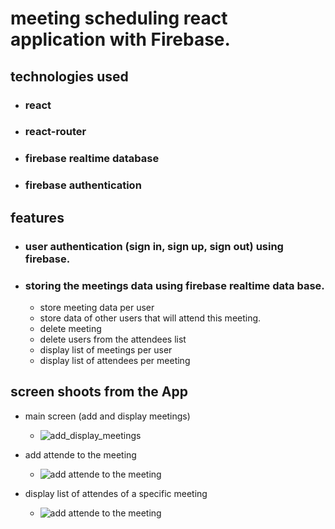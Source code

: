 # meeting scheduling react application with Firebase.
## technologies used
* ### react
* ### react-router 
* ### firebase realtime database
* ### firebase authentication


## features
* ### user authentication (sign in, sign up, sign out) using firebase.
* ### storing the meetings data using firebase realtime data base.
     * store meeting data per user
     * store data of other users that will attend this meeting.
     * delete meeting
     * delete users from the attendees list
     * display list of meetings per user
     * display list of attendees per meeting

## screen shoots from the App
* main screen (add and display meetings)
    * ![add_display_meetings](https://github.com/Ahmed-Araby/React-SPA/blob/master/add_meeting.png)

* add attende to the meeting
    * ![add attende to the meeting](https://github.com/Ahmed-Araby/React-SPA/blob/master/check_in_attende.png)

* display list of attendes of a specific meeting
    * ![add attende to the meeting](https://github.com/Ahmed-Araby/React-SPA/blob/master/list_of_attendes.png)
